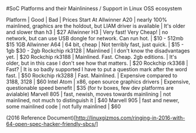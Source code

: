 #SoC Platforms and their Mainlininess / Support in Linux OSS ecosystem

Platform | Good | Bad | Prices Start At
Allwinner A20 | nearly 100% mainlined, graphics are the holdout, but LIAM driver is available | It's older and slower than h3 | $27
Allwinner H3  | Very fast!  Very Cheap! | no network, but can use USB dongle for network.  Can run hot.  | $10 - 512mb $15 1GB
Allwinner A64 | 64 bit, cheap | Not terribly fast, just quick.  | $15 - 1gb $30 - 2gb
Rockchip rk3128 | Mainlined | I don't know the disadvantages yet. | $20
Rockchip rk3188 | Mainlined.  Fast.  Cheap.  2gb editions. |  It's older, but in this case I don't see how that matters. | $20
Rockchip rk3368 | Fast? | It is so badly supported I have to put a question mark after the word fast. | $50
Rockchip rk3288 | Fast.  Mainlined.  | Expensive compared to 3188, 3128 | $60
Intel Atom | x86, open source graphics drivers | Expensive, questionable speed benefit | $35 (for tv boxes, few dev platforms are avialable)
Marvell 805 | fast, newish, moves towards mainlining | not mainlined, not much to distinguish it | $40
Marvell 905 | fast and newer, some mainlined code | not fully mainlined | $60


(2016 Reference Document)[http://linuxgizmos.com/ringing-in-2016-with-64-open-spec-hacker-friendly-sbcs/]
